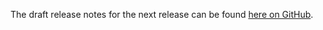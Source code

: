 The draft release notes for the next release can be found
[here on GitHub](https://github.com/elves/elvish/blob/master/0.18.0-release-notes.md).
